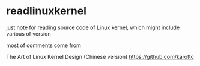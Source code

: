 # readlinuxkernel
just note for reading source code of Linux kernel, which might include various of version

most of comments come from 

The Art of Linux Kernel Design (Chinese version)
https://github.com/karottc 
